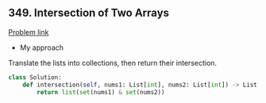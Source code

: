 ## 349. Intersection of Two Arrays

[Problem link](https://leetcode.com/problems/intersection-of-two-arrays/)

- My approach

Translate the lists into collections, then return their intersection.

```python
class Solution:
    def intersection(self, nums1: List[int], nums2: List[int]) -> List[int]:
        return list(set(nums1) & set(nums2))
```
